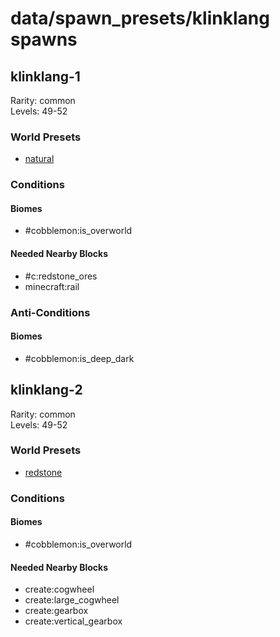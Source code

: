 # data/spawn_presets/klinklang spawns  
  
## klinklang-1  
Rarity: common  
Levels: 49-52  
  
### World Presets  
* [natural](/data/world_presets/natural.md)  
  
### Conditions  
  
#### Biomes  
  * #cobblemon:is_overworld
  
  
#### Needed Nearby Blocks  
  * #c:redstone_ores
  * minecraft:rail
  
  
### Anti-Conditions  
  
#### Biomes  
  * #cobblemon:is_deep_dark
  
  
## klinklang-2  
Rarity: common  
Levels: 49-52  
  
### World Presets  
* [redstone](/data/world_presets/redstone.md)  
  
### Conditions  
  
#### Biomes  
  * #cobblemon:is_overworld
  
  
#### Needed Nearby Blocks  
  * create:cogwheel
  * create:large_cogwheel
  * create:gearbox
  * create:vertical_gearbox
  
